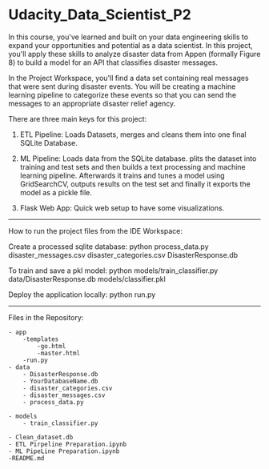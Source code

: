 # Udacity_Data_Scientist_P2

In this course, you've learned and built on your data engineering skills to expand your opportunities and potential as a data scientist. In this project, you'll apply these skills to analyze disaster data from Appen (formally Figure 8) to build a model for an API that classifies disaster messages.

In the Project Workspace, you'll find a data set containing real messages that were sent during disaster events. You will be creating a machine learning pipeline to categorize these events so that you can send the messages to an appropriate disaster relief agency.

There are three main keys for this project:

1. ETL Pipeline:
    Loads Datasets, merges and cleans them into one final SQLite Database.
   
2. ML Pipeline:
    Loads data from the SQLite database. plits the dataset into training and test sets and then builds a text processing and machine learning pipeline.
    Afterwards it trains and tunes a model using GridSearchCV, outputs results on the test set and finally it exports the model as a pickle file.
   
3. Flask Web App:
    Quick web setup to have some visualizations.
   
----

How to run the project files from the IDE Workspace:


Create a processed sqlite database:
python process_data.py disaster_messages.csv disaster_categories.csv DisasterResponse.db

To train and save a pkl model:
python models/train_classifier.py data/DisasterResponse.db models/classifier.pkl

Deploy the application locally:
python run.py

----

Files in the Repository:

    - app
        -templates
            -go.html
            -master.html
        -run.py
    - data
        - DisasterResponse.db
        - YourDatabaseName.db
        - disaster_categories.csv
        - disaster_messages.csv
        - process_data.py
        
    - models
        - train_classifier.py

    - Clean_dataset.db
    - ETL Pirpeline Preparation.ipynb
    - ML PipeLine Preparation.ipynb
    -README.md
